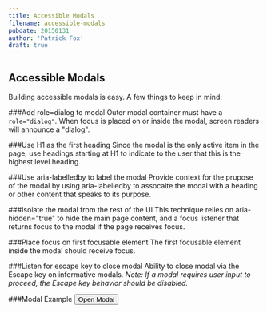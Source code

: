 ```yaml
---
title: Accessible Modals
filename: accessible-modals
pubdate: 20150131
author: 'Patrick Fox'
draft: true
---
```


<h2 data-page-title="Accessible Modals">Accessible Modals</h2>


Building accessible modals is easy. A few things to keep in mind:


###Add role=dialog to modal
Outer modal container must have a ```role="dialog"```. When focus is placed on or inside the modal, screen readers will announce a "dialog".


###Use H1 as the first heading
Since the modal is the only active item in the page, use headings starting at H1 to indicate to the user that this is the highest level heading.


###Use aria-labelledby to label the modal
Provide context for the prupose of the modal by using aria-labelledby to assocaite the modal with a heading or other content that speaks to its purpose.

###Isolate the modal from the rest of the UI
This technique relies on aria-hidden="true" to hide the main page content, and a focus listener that returns focus to the modal if the page receives focus.


###Place focus on first focusable element
The first focusable element inside the modal should receive focus.


###Listen for escape key to close modal
Ability to close modal via the Escape key on informative modals. _Note: If a modal requires user input to proceed, the Escape key behavior should be disabled._


###Modal Example
<button data-opens-modal="test_modal" type="button">Open Modal</button>









